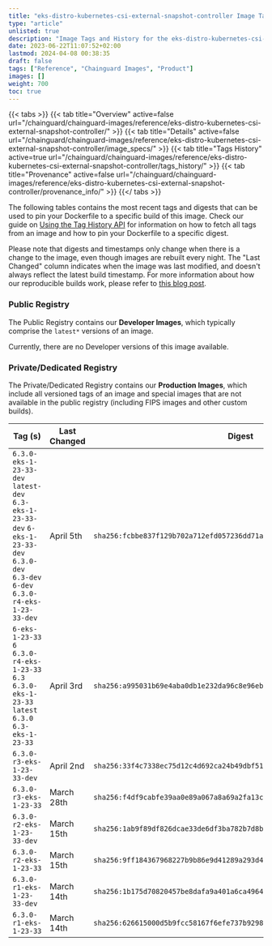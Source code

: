```yaml
---
title: "eks-distro-kubernetes-csi-external-snapshot-controller Image Tags History"
type: "article"
unlisted: true
description: "Image Tags and History for the eks-distro-kubernetes-csi-external-snapshot-controller Chainguard Image"
date: 2023-06-22T11:07:52+02:00
lastmod: 2024-04-08 00:38:35
draft: false
tags: ["Reference", "Chainguard Images", "Product"]
images: []
weight: 700
toc: true
---
```


{{< tabs >}}
{{< tab title="Overview" active=false url="/chainguard/chainguard-images/reference/eks-distro-kubernetes-csi-external-snapshot-controller/" >}}
{{< tab title="Details" active=false url="/chainguard/chainguard-images/reference/eks-distro-kubernetes-csi-external-snapshot-controller/image_specs/" >}}
{{< tab title="Tags History" active=true url="/chainguard/chainguard-images/reference/eks-distro-kubernetes-csi-external-snapshot-controller/tags_history/" >}}
{{< tab title="Provenance" active=false url="/chainguard/chainguard-images/reference/eks-distro-kubernetes-csi-external-snapshot-controller/provenance_info/" >}}
{{</ tabs >}}

The following tables contains the most recent tags and digests that can be used to pin your Dockerfile to a specific build of this image. Check our guide on [Using the Tag History API](/chainguard/chainguard-images/using-the-tag-history-api/) for information on how to fetch all tags from an image and how to pin your Dockerfile to a specific digest.

Please note that digests and timestamps only change when there is a change to the image, even though images are rebuilt every night. The "Last Changed" column indicates when the image was last modified, and doesn't always reflect the latest build timestamp. For more information about how our reproducible builds work, please refer to [this blog post](https://www.chainguard.dev/unchained/reproducing-chainguards-reproducible-image-builds).

### Public Registry
The Public Registry contains our **Developer Images**, which typically comprise the `latest*` versions of an image.

Currently, there are no Developer versions of this image available.

### Private/Dedicated Registry
The Private/Dedicated Registry contains our **Production Images**, which include all versioned tags of an image and special images that are not available in the public registry (including FIPS images and other custom builds).

| Tag (s)                                                                                                                                  | Last Changed | Digest                                                                    |
|------------------------------------------------------------------------------------------------------------------------------------------|--------------|---------------------------------------------------------------------------|
|  `6.3.0-eks-1-23-33-dev` `latest-dev` `6.3-eks-1-23-33-dev` `6-eks-1-23-33-dev` `6.3.0-dev` `6.3-dev` `6-dev` `6.3.0-r4-eks-1-23-33-dev` | April 5th    | `sha256:fcbbe837f129b702a712efd057236dd71aad79222c07581eeaf26ee76d4cead4` |
|  `6-eks-1-23-33` `6` `6.3.0-r4-eks-1-23-33` `6.3` `6.3.0-eks-1-23-33` `latest` `6.3.0` `6.3-eks-1-23-33`                                 | April 3rd    | `sha256:a995031b69e4aba0db1e232da96c8e96eb56c0ef1bf10bd2f01b6d06f2d91e65` |
|  `6.3.0-r3-eks-1-23-33-dev`                                                                                                              | April 2nd    | `sha256:33f4c7338ec75d12c4d692ca24b49dbf51d0c1571dc2193f7d72303c765d926a` |
|  `6.3.0-r3-eks-1-23-33`                                                                                                                  | March 28th   | `sha256:f4df9cabfe39aa0e89a067a8a69a2fa13c1d9b7bf24ff7f83a4ec6a84bf1c6df` |
|  `6.3.0-r2-eks-1-23-33-dev`                                                                                                              | March 15th   | `sha256:1ab9f89df826dcae33de6df3ba782b7d8bf7f5c978919d5218f7e1d1ebd3dd44` |
|  `6.3.0-r2-eks-1-23-33`                                                                                                                  | March 15th   | `sha256:9ff184367968227b9b86e9d41289a293d4d69b96671266437d97c6e58dbaf6e4` |
|  `6.3.0-r1-eks-1-23-33-dev`                                                                                                              | March 14th   | `sha256:1b175d70820457be8dafa9a401a6ca4964737b110887d05799d858826682b2e0` |
|  `6.3.0-r1-eks-1-23-33`                                                                                                                  | March 14th   | `sha256:626615000d5b9fcc58167f6efe737b92988a4e8fdd9c46d6973a75ee2cf1fb49` |

